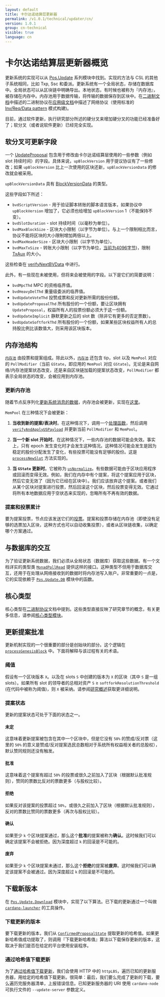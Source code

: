 ```yaml
---
layout: default
title: 卡尔达诺结算层更新器
permalink: /v1.0.1/technical/updater/cn/
version: 1.0.1
group: cn-technical
visible: true
language: cn
---
```

<!-- Reviewed at ac0126b2753f1f5ca6fbfb555783fbeb1aa141bd -->

<!-- Updated at 6b5eda44e5942599a9781e5ad3f51eb820665b83 -->

# 卡尔达诺结算层更新器概览

更新系统的实现可以从 [Pos.Update](https://github.com/input-output-hk/cardano-sl/tree/6b5eda44e5942599a9781e5ad3f51eb820665b83/src/Pos/Update) 系列模块中找到。实现的方法与 CSL 的其他子系统相同，比如 Txp, Ssc 和委派。更新系统有一个全局状态，存储在数据库中。全局状态可以从区块链中明确导出。本地状态，有时候也被称为『内存池』，被存储在内存中。内存池用于数据传输，将传输的数据保存到区块中。在[二进制文档](/technical/protocols/binary-protocols/)中描述的二进制协议在[应用级文档](/technical/protocols/csl-application-level/)中描述了网络协议（使用标准的 [Inv/Req/Data
pattern](https://github.com/input-output-hk/cardano-sl/tree/43a2d079a026b90ba860e79b5be52d1337e26c6f/infra/Pos/Communication/Relay) 模式构建)。

目前，通过软件更新，执行研究部分所述的硬分叉来增加硬分叉的功能已经准备好了；软分叉（或者说软件更新）已经完全实现。


## 软分叉可更新字段

一个 [UpdateProposal](https://github.com/input-output-hk/cardano-sl/blob/43a2d079a026b90ba860e79b5be52d1337e26c6f/update/Pos/Update/Core/Types.hs#L110) 包含用于修改由卡尔达诺结算层使用的一些参数（例如 slot 持续时间）的字段。具体来说，`upBlockVersion` 用于提议协议有了一些修改；如果 `upBlockVersion` 比上一次使用的区块还新，`upBlockVersionData` 的修改就会被采用。

`upBlockVersionData` 具有 [BlockVersionData](https://github.com/input-output-hk/cardano-sl/blob/fe5e6a377ab63c506173545fd4d8633cd1afbdc6/core/Pos/Core/Types.hs#L206) 的类型。

这些字段如下所述：

- `bvdScriptVersion` - 用于验证脚本转账的脚本语言版本，如果协议中 `upBlockVersion` 增加了，它必须也给增加 `upBlockVersion` 1（不能保持不变）。
- `bvdSlotDuration` - slot 持续时间（以毫秒为单位）。
- `bvdMaxBlockSize` - 区块大小限制（以字节为单位）。与上一个限制相比而言，协议不能将区块的大小限制增加两倍以上。
- `bvdMaxHeaderSize` - 区块大小限制（以字节为单位）。
- `bvdMaxTxSize` - 转账大小限制（以字节为单位，[当前为4096字节](https://github.com/input-output-hk/cardano-sl/blob/43a2d079a026b90ba860e79b5be52d1337e26c6f/core/constants.yaml#L17))，限制 [TxAux](/technical/protocols/binary-protocols/#transaction-auxilary) 的大小。


这些检查在 [verifyNextBVData](https://github.com/input-output-hk/cardano-sl/blob/893e3c838bf847613313e8dbf04330176a788af4/update/Pos/Update/Poll/Logic/Base.hs#L232) 中进行。


此外，有一些现在未被使用，但将来会被使用的字段。以下是它们的简要说明：

- `bvdMpcThd` MPC 的资格临界值。
- `bvdHeavyDelThd` 重量级委派的临界值。
- `bvdUpdateVoteThd` 投赞成票和反对更新所需的股份份额。
- `bvdUpdateProposalThd` 所有股份的一个份额，要让区块拥有 `UpdateProposal`，权益所有人的投票份额必须大于这一份额。
- `bvdUpdateImplicit` 静默更新之后的 slot 数（除非它有更多的否定票数）。
- `bvdUpdateSoftforkThd` 所有股份的一个份额，如果某些区块权益所有人的总持股比例比该数值大，则采用该区块版本。

## 内存池结构

[`内存池`](https://github.com/input-output-hk/cardano-sl/blob/43a2d079a026b90ba860e79b5be52d1337e26c6f/update/Pos/Update/MemState/Types.hs#L29) 由投票和提案组成。除此以外，[`内存池`](https://github.com/input-output-hk/cardano-sl/blob/43a2d079a026b90ba860e79b5be52d1337e26c6f/update/Pos/Update/MemState/Types.hs#L39) 还包含 tip，slot 以及 `MemPool` 对应的 `PollModifier`（当前 `GState`，即应用的 `MemPool` 对应 `GState`）。无论是来自网络/内存池提案状态改变，还是来自区块链加载的提案状态改变，`PollModifier` 都表示全局状态的改变，会被应用到内存池。


### 更新内存池

随着节点反序列化[更新系统消息的数据](/technical/protocols/binary-protocols/#update-system)，内存池会被更新，实现在[这里](https://github.com/input-output-hk/cardano-sl/blob/43a2d079a026b90ba860e79b5be52d1337e26c6f/update/Pos/Update/MemState/Functions.hs#L35)。



`MemPool` 在三种情况下会被更新：

1. **当收到新的提案/表决时**。在这种情况下，调用一个[处理函数](https://github.com/input-output-hk/cardano-sl/blob/763822c4fd906f36fa97b6b1f973d31d52342f3f/update/Pos/Update/Logic/Local.hs#L186)，然后调用 [`verifyAndApplyUSPayload`](https://github.com/input-output-hk/cardano-sl/blob/dff5e00612c84af24964a98e5254602fa4f7fc17/update/Pos/Update/Poll/Logic/Apply.hs#L66) 并更新当前 `PollModifier` 和 `MemPool`。  

2. **当一个新 slot 开始时**。在这种情况下，一些内存池的数据可能会失效。事实上，只有 epoch 发生变化时才会发生这种情况。这种情况可能会发生是因为稳定的股份分配发生了变化，有些投票可能没有足够的股份。这是 [`processNewSlot`](https://github.com/input-output-hk/cardano-sl/blob/763822c4fd906f36fa97b6b1f973d31d52342f3f/update/Pos/Update/Logic/Local.hs#L283) 方法实现的。

3. **当 `GState` 更新时**。它被称为 [`usNormalize`](https://github.com/input-output-hk/cardano-sl/blob/763822c4fd906f36fa97b6b1f973d31d52342f3f/update/Pos/Update/Logic/Local.hs#L248)。有些数据可能由于区块应用程序或回滚而变得无效。例如，我们在内存中有个提案，将这个提案应用于区块，然后它变无效了（因为它已经在区块中）。我们应该放弃这个提案。或者我们从某个区块对提案进行投票，然后回滚这个区块，然后投票变得无效。它通过将所有本地数据应用于空状态来实现的，忽略所有不再有效的数据。

### 提案和投票累计

要为提案投票，节点应该发送它们的[投票](https://github.com/input-output-hk/cardano-sl/blob/04dc8e4a640a62f0d82633f3a78ab3d8540fd5e6/update/Pos/Update/Core/Types.hs#L255)。提案和投票存储在内存池（即使没有足够的选票加入区块，这种方式也可以自动收集投票），或者从区块链收集，以确定哪个方案通过。


## 与数据库的交互

为了验证更新系统数据，我们必须从全局状态（数据库）获取这些数据。有一个文档详实的类型类 [`MonadPollRead`](https://github.com/input-output-hk/cardano-sl/blob/446444070ee09857603797a90af970fff215c8c5/update/Pos/Update/Poll/Class.hs#L29) 提供这样的接口。这种类型不但用于数据库交互，还用于在处理从网络接收到的数据时将内存池写入账户。非常重要的一点是，它的实现依赖于 [`Pos.Update.DB`](https://github.com/input-output-hk/cardano-sl/blob/04dc8e4a640a62f0d82633f3a78ab3d8540fd5e6/update/Pos/Update/DB.hs) 模块中的函数。


## 核心类型

核心类型在[二进制协议](/technical/protocols/binary-protocols/)文档中提到。这些类型直接反映了研究章节的概念，有关更多信息，请参阅[核心类型模块](https://github.com/input-output-hk/cardano-sl/blob/04dc8e4a640a62f0d82633f3a78ab3d8540fd5e6/update/Pos/Update/Core/Types.hs)。


## 更新提案批准

更新机制实现的一个很重要的部分是创始块的部分。这个逻辑在 [`processGenesisBlock`](https://github.com/input-output-hk/cardano-sl/blob/6b5eda44e5942599a9781e5ad3f51eb820665b83/src/Pos/Update/Poll/Logic/Softfork.hs#L68) 中。下面将解释与该过程有关的术语。


### 阈值

假设有一个区块版本 `X`。以及在 slots `S` 中创建的版本为 `X` 的区块（其中 `S` 是一组 slots）。如果所有 slot 的领导者的总相对资产 `S` ≥ `softforkResolutionThreshold` (在代码中被称为阈值)，则 `X` 被采纳。请参阅[研究概述](/cardano/update-mechanism/#soft-fork-updates)获取更详细说明。


### 提案状态

更新的提案状态可处于下面的状态之一。


#### 未定

这意味着更新提案被包含在其中一个区块中，但是它没有 `50%` 的赞成/反对票（这里的 `50%` 的意义是赞成/反对提案选民总数相对于系统所有权益相关者的总股权），默认赞同规则还没有触发。


<!-- TODO: **Important remark:** when we are talking about stake, we need to be clear about
which stake distribution we are talking about. For each epoch we know stable distribution
for this epoch. It used in leaders selection (follow-the-satoshi) and also in many other
cases. Stable distribution is distribution as it was ﻿⁠⁠⁠⁠2k﻿⁠⁠⁠⁠ slots before the end of epoch.
To calculate stake of votes for proposal ﻿⁠⁠⁠⁠p﻿⁠⁠⁠⁠ we use stake distribution as per epoch in
which ﻿⁠⁠⁠⁠p﻿⁠⁠⁠⁠ was added to blocks. I. e. distribution which was ﻿⁠⁠⁠⁠2k﻿⁠⁠⁠⁠ slots before the
end of that epoch. This ensures that nobody can transfer his funds to another address
and vote from that address to increase total stake of voters.

**Another important remark:** when we are talking about stake, it's also important to be
clear whether we consider delegated stake. I. e. if Alice delegated to Bob, do we consider
that Alice's funds belong to Bob or Alice? When we use stake for votes, we consider delegated
stake, i. e. we consider that Alice's funds belong to Bob. Note that here we consider
only heavyweight delegation. I hope it's covered in documentation, but I am not sure. -->

#### 批准

这意味着这个提案有超过 `50%` 的投票或很久之前加入了区块（根据默认批准规则），赞同的票数比反对的票数更多（与股权比较）。


#### 拒绝

如果反对该提案的投票超过 `50%`，或很久之前加入了区块（根据默认批准规则），反对的票数比赞同的票数更多（再次与股权比较）。

#### 确认

如果至少 `k` 个区块提案通过，那么这个**批准**的提案被称为**确认**。这时候我们可以确定该提案不会被拒绝。因为深度超过 `k` 的回滚是不可能的。

#### 废弃

如果至少 `k` 个区块提案未通过，那么这个**拒绝**的提案被**废弃**。这时候我们可以确定该提案不会被通过。因为深度超过 `k` 的回滚是不可能的。

## 下载新版本

在 [`Pos.Update.Download`](https://github.com/input-output-hk/cardano-sl/blob/04dc8e4a640a62f0d82633f3a78ab3d8540fd5e6/src/Pos/Update/Download.hs) 模块中，实现了以下算法。已下载的更新通过一个叫做 [`cardano-launcher`](https://github.com/input-output-hk/cardano-sl/blob/82ba83c3ffb670201b309ff47e3d0ab5f4a17455/src/launcher/Main.hs) 的工具操作。


### 下载更新的版本

要下载更新的版本，我们从 [`ConfirmedProposalState`](https://github.com/input-output-hk/cardano-sl/blob/04dc8e4a640a62f0d82633f3a78ab3d8540fd5e6/update/Pos/Update/Poll/Types.hs#L114) 提取更新的哈希值。如果更新哈希值成功提取了，则调用『下载更新哈希值』算法以下载保存更新的版本，这取决于我们是否在给定的平台使用安装程序。

### 通过哈希值下载更新

为了[通过哈希值下载更新](https://github.com/input-output-hk/cardano-sl/blob/daa8b81785f38038187c45385c9a94510a5c3780/src/Pos/Update/Download.hs#L108)，我们会使用 HTTP 中的 `httpLBS`，遍历已知的更新服务器，用给定的哈希值下载更新。很简单：最后，我们要么完成了更新的下载，要么遍历完服务器清单，上报错误信息。已知更新服务器的 URI 使用 `cardano-node` 可执行文件的 `--update-server` 参数定义。
